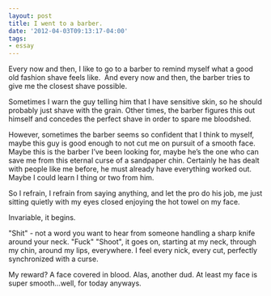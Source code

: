 ```yaml
---
layout: post
title: I went to a barber.
date: '2012-04-03T09:13:17-04:00'
tags:
- essay
---
```

Every now and then, I like to go to a barber to remind myself what a good old fashion shave feels like.  And every now and then, the barber tries to give me the closest shave possible.

Sometimes I warn the guy telling him that I have sensitive skin, so he should probably just shave with the grain. Other times, the barber figures this out himself and concedes the perfect shave in order to spare me bloodshed. 

However, sometimes the barber seems so confident that I think to myself, maybe this guy is good enough to not cut me on pursuit of a smooth face. Maybe this is the barber I’ve been looking for, maybe he’s the one who can save me from this eternal curse of a sandpaper chin. Certainly he has dealt with people like me before, he must already have everything worked out. Maybe I could learn I thing or two from him.

So I refrain, I refrain from saying anything, and let the pro do his job, me just sitting quietly with my eyes closed enjoying the hot towel on my face.

Invariable, it begins. 

"Shit" - not a word you want to hear from someone handling a sharp knife around your neck. "Fuck" "Shoot", it goes on, starting at my neck, through my chin, around my lips, everywhere. I feel every nick, every cut, perfectly synchronized with a curse. 

My reward? A face covered in blood. Alas, another dud. At least my face is super smooth…well, for today anyways.
